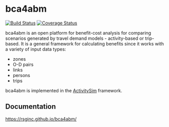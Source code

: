 bca4abm
=======

[![Build Status](https://api.travis-ci.org/RSGInc/bca4abm.svg?branch=master)](https://travis-ci.org/RSGInc/bca4abm) [![Coverage Status](https://coveralls.io/repos/github/RSGInc/bca4abm/badge.svg?branch=master)](https://coveralls.io/github/RSGInc/bca4abm?branch=master)

bca4abm is an open platform for benefit-cost analysis for comparing scenarios generated
by travel demand models - activity-based or trip-based.  It is a general framework for 
calculating benefits since it works with a variety of input data types:
  - zones
  - O-D pairs
  - links
  - persons
  - trips

bca4abm is implemented in the [ActivitySim](https://github.com/activitysim/activitysim) framework. 

## Documentation 

https://rsginc.github.io/bca4abm/
